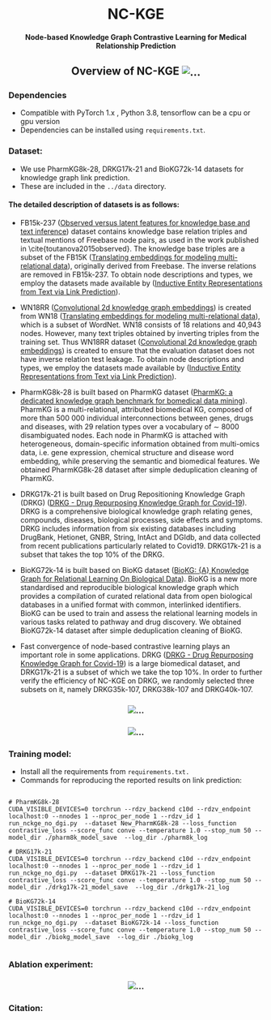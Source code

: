 <h1 align="center">
  NC-KGE
</h1>

<h4 align="center">Node-based Knowledge Graph Contrastive Learning for Medical Relationship Prediction</h4>



<h2 align="center">
  Overview of NC-KGE
  <img align="center"  src="https://github.com/DeepLearningPS/NC-KGE/blob/main/NC-KGE/image/cl.png" alt="...">
</h2>

<!--
# We add some experiments in the appendix of the paper. Details can be found in https://github.com/DeepLearningPS/NC-KGE/blob/main/NC-KGE.pdf
-->


### Dependencies

- Compatible with PyTorch 1.x , Python 3.8, tensorflow can be a cpu or gpu version
- Dependencies can be installed using `requirements.txt`.

### Dataset:

- We use  PharmKG8k-28, DRKG17k-21 and BioKG72k-14 datasets for knowledge graph link prediction. 
- These are included in the `../data` directory.

#### The detailed description of datasets is as follows:

- FB15k-237 ([Observed versus latent features for knowledge base and text inference](https://aclanthology.org/W15-4007/)) dataset contains knowledge base relation triples and textual mentions of Freebase node pairs, as used in the work published in \cite{toutanova2015observed}. The knowledge base triples are a subset of the FB15K ([Translating embeddings for modeling multi-relational data](https://proceedings.neurips.cc/paper/2013/hash/1cecc7a77928ca8133fa24680a88d2f9-Abstract.html)), originally derived from Freebase. The inverse relations are removed in FB15k-237. To obtain node descriptions and types, we employ the datasets made available by ([Inductive Entity Representations from Text via Link Prediction](https://dl.acm.org/doi/10.1145/3442381.3450141)). 

- WN18RR ([Convolutional 2d knowledge graph embeddings]([https://arxiv.org/abs/1707.01476](https://ojs.aaai.org/index.php/AAAI/article/view/11573))) is created from WN18 ([Translating embeddings for modeling multi-relational data](https://proceedings.neurips.cc/paper/2013/hash/1cecc7a77928ca8133fa24680a88d2f9-Abstract.html)), which is a subset of WordNet. WN18 consists of 18 relations and 40,943 nodes. However, many text triples obtained by inverting triples from the training set. Thus WN18RR dataset ([Convolutional 2d knowledge graph embeddings](https://ojs.aaai.org/index.php/AAAI/article/view/11573)) is created to ensure that the evaluation dataset does not have inverse relation test leakage. To obtain node descriptions and types, we employ the datasets made available by ([Inductive Entity Representations from Text via Link Prediction](https://dl.acm.org/doi/10.1145/3442381.3450141)). 
	
- PharmKG8k-28 is built based on PharmKG dataset ([PharmKG: a dedicated knowledge graph benchmark for bomedical data mining](https://academic.oup.com/bib/article/22/4/bbaa344/6042240?login=false)). PharmKG is a multi-relational, attributed biomedical KG, composed of more than 500 000 individual interconnections between genes, drugs and diseases, with 29 relation types over a vocabulary of $\sim$ 8000 disambiguated nodes.  Each node in PharmKG is attached with heterogeneous, domain-specific information obtained from multi-omics data, i.e. gene expression, chemical structure and disease word embedding, while preserving the semantic and biomedical features. We obtained PharmKG8k-28 dataset after simple deduplication cleaning of PharmKG.


- DRKG17k-21 is built based on Drug Repositioning Knowledge Graph (DRKG) ([DRKG - Drug Repurposing Knowledge Graph for Covid-19](https://github.com/gnn4dr/DRKG/)). DRKG is a comprehensive biological knowledge graph relating genes, compounds, diseases, biological processes, side effects and symptoms.  DRKG includes information from six existing databases including DrugBank, Hetionet, GNBR, String, IntAct and DGIdb, and data collected from recent publications particularly related to Covid19. DRKG17k-21 is a subset that takes the top 10\% of the DRKG.
	
- BioKG72k-14 is built based on BioKG dataset ([BioKG: {A} Knowledge Graph for Relational Learning On Biological Data](https://dl.acm.org/doi/10.1145/3340531.3412776)). BioKG is a new more standardised and reproducible biological knowledge graph which provides a compilation of curated relational data from open biological databases in a unified format with common, interlinked identifiers. BioKG can be used to train and assess the relational learning models in various tasks related to pathway and drug discovery. We obtained BioKG72k-14 dataset after simple deduplication cleaning of BioKG.

- Fast convergence of node-based contrastive learning plays an important role in some applications. DRKG ([DRKG - Drug Repurposing Knowledge Graph for Covid-19](https://github.com/gnn4dr/DRKG/)) is a large biomedical dataset, and DRKG17k-21 is a subset of which we take the top 10\%. In order to further verify the efficiency of NC-KGE on DRKG, we randomly selected three subsets on it, namely DRKG35k-107, DRKG38k-107 and DRKG40k-107.

<h3 align="center">
  <img align="center"  src="https://github.com/DeepLearningPS/NC-KGE/blob/main/NC-KGE/image/data_statistics.png" alt="...">
</h3>

<h3 align="center">
  <img align="center"  src="https://github.com/DeepLearningPS/NC-KGE/blob/main/NC-KGE/image/drkg_statistics.png" alt="...">
</h3>


### Training model:

- Install all the requirements from `requirements.txt.`
- Commands for reproducing the reported results on link prediction:


```shell

# PharmKG8k-28
CUDA_VISIBLE_DEVICES=0 torchrun --rdzv_backend c10d --rdzv_endpoint localhost:0 --nnodes 1 --nproc_per_node 1 --rdzv_id 1 run_nckge_no_dgi.py  --dataset New_PharmKG8k-28 --loss_function contrastive_loss --score_func conve --temperature 1.0 --stop_num 50 --model_dir ./pharm8k_model_save  --log_dir ./pharm8k_log

# DRKG17k-21
CUDA_VISIBLE_DEVICES=0 torchrun --rdzv_backend c10d --rdzv_endpoint localhost:0 --nnodes 1 --nproc_per_node 1 --rdzv_id 1 run_nckge_no_dgi.py  --dataset DRKG17k-21 --loss_function contrastive_loss --score_func conve --temperature 1.0 --stop_num 50 --model_dir ./drkg17k-21_model_save  --log_dir ./drkg17k-21_log

# BioKG72k-14
CUDA_VISIBLE_DEVICES=0 torchrun --rdzv_backend c10d --rdzv_endpoint localhost:0 --nnodes 1 --nproc_per_node 1 --rdzv_id 1 run_nckge_no_dgi.py  --dataset BioKG72k-14 --loss_function contrastive_loss --score_func conve --temperature 1.0 --stop_num 50 --model_dir ./biokg_model_save  --log_dir ./biokg_log
  
```

### Ablation experiment:
<h3 align="center">
  <img align="center"  src="https://github.com/DeepLearningPS/NC-KGE/blob/main/NC-KGE/image/ablation_experiment.png" alt="...">
</h3>

### Citation:
